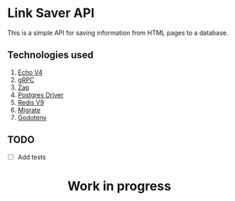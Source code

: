 # Link Saver API

This is a simple API for saving information from HTML pages to a database.

## Technologies used

1. [Echo V4](https://github.com/labstack/echo)
2. [gRPC](https://google.golang.org/grpc)
3. [Zap](https://github.com/uber-go/zap)
4. [Postgres Driver](https://github.com/lib/pq)
5. [Redis V9](https://github.com/redis/go-redis)
6. [Migrate](https://github.com/golang-migrate/migrate)
7. [Godotenv](https://github.com/joho/godotenv)


## TODO

- [ ] Add tests

<h1>
  <p align="center">
<strong>Work in progress</strong><br/>
</h1>